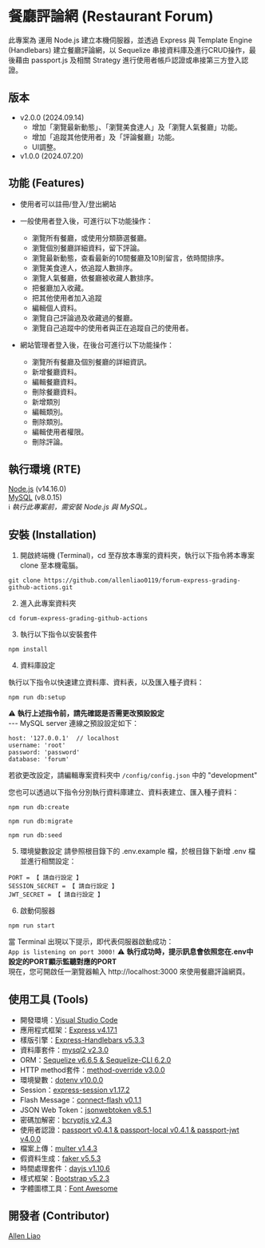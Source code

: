 # 餐廳評論網 (Restaurant Forum)
此專案為
運用 Node.js 建立本機伺服器，並透過 Express 與 Template Engine (Handlebars) 建立餐廳評論網，以 Sequelize 串接資料庫及進行CRUD操作，最後藉由 passport.js 及相關 Strategy 進行使用者帳戶認證或串接第三方登入認證。


## 版本
- v2.0.0 (2024.09.14)
  - 增加「瀏覽最新動態」、「瀏覽美食達人」及「瀏覽人氣餐廳」功能。
  - 增加「追蹤其他使用者」及「評論餐廳」功能。
  - UI調整。
- v1.0.0 (2024.07.20)


## 功能 (Features)
- 使用者可以註冊/登入/登出網站
- 一般使用者登入後，可進行以下功能操作：
  - 瀏覽所有餐廳，或使用分類篩選餐廳。
  - 瀏覽個別餐廳詳細資料，留下評論。
  - 瀏覽最新動態，查看最新的10間餐廳及10則留言，依時間排序。
  - 瀏覽美食達人，依追蹤人數排序。
  - 瀏覽人氣餐廳，依餐廳被收藏人數排序。
  - 把餐廳加入收藏。
  - 把其他使用者加入追蹤
  - 編輯個人資料。
  - 瀏覽自己評論過及收藏過的餐廳。
  - 瀏覽自己追蹤中的使用者與正在追蹤自己的使用者。

- 網站管理者登入後，在後台可進行以下功能操作：
  - 瀏覽所有餐廳及個別餐廳的詳細資訊。
  - 新增餐廳資料。
  - 編輯餐廳資料。
  - 刪除餐廳資料。
  - 新增類別
  - 編輯類別。
  - 刪除類別。
  - 編輯使用者權限。
  - 刪除評論。


## 執行環境 (RTE)
[Node.js](https://nodejs.org/) (v14.16.0)  
[MySQL](https://dev.mysql.com/downloads/mysql/) (v8.0.15)  
ℹ️ *執行此專案前，需安裝 Node.js 與 MySQL。*


## 安裝 (Installation)
1. 開啟終端機 (Terminal)，cd 至存放本專案的資料夾，執行以下指令將本專案 clone 至本機電腦。

```
git clone https://github.com/allenliao0119/forum-express-grading-github-actions.git
```

2. 進入此專案資料夾

```
cd forum-express-grading-github-actions
```

3. 執行以下指令以安裝套件

```
npm install
```

4. 資料庫設定  

執行以下指令以快速建立資料庫、資料表，以及匯入種子資料：

```
npm run db:setup
```
⚠️ **執行上述指令前，請先確認是否需更改預設設定**  
--- MySQL server 連線之預設設定如下：
```
host: '127.0.0.1'  // localhost
username: 'root'
password: 'password'
database: 'forum'
```
若欲更改設定，請編輯專案資料夾中 `/config/config.json` 中的 "development"  
  
您也可以透過以下指令分別執行資料庫建立、資料表建立、匯入種子資料：
```
npm run db:create
```
```
npm run db:migrate
```
```
npm run db:seed
```

5. 環境變數設定
請參照根目錄下的 .env.example 檔，於根目錄下新增 .env 檔並進行相關設定：
```
PORT = 【 請自行設定 】
SESSION_SECRET = 【 請自行設定 】
JWT_SECRET = 【 請自行設定 】

```

6. 啟動伺服器

```
npm run start
```

當 Terminal 出現以下提示，即代表伺服器啟動成功：  
`App is listening on port 3000!`
⚠️ **執行成功時，提示訊息會依照您在.env中設定的PORT顯示監聽對應的PORT**   
現在，您可開啟任一瀏覽器輸入 http://localhost:3000 來使用餐廳評論網頁。


## 使用工具 (Tools)
- 開發環境：[Visual Studio Code](https://visualstudio.microsoft.com/zh-hant/)
- 應用程式框架：[Express v4.17.1](https://www.npmjs.com/package/express)
- 樣版引擎：[Express-Handlebars v5.3.3](https://www.npmjs.com/package/express-handlebars)
- 資料庫套件：[mysql2 v2.3.0](https://www.npmjs.com/package/mysql2)
- ORM：[Sequelize v6.6.5 & Sequelize-CLI 6.2.0](https://sequelize.org/)
- HTTP method套件：[method-override v3.0.0](https://www.npmjs.com/package/method-override)
- 環境變數：[dotenv v10.0.0](https://www.npmjs.com/package/dotenv)
- Session：[express-session v1.17.2](https://www.npmjs.com/package/express-session)
- Flash Message：[connect-flash v0.1.1](https://www.npmjs.com/package/connect-flash?activeTab=readme)
- JSON Web Token：[jsonwebtoken v8.5.1](https://www.npmjs.com/package/jsonwebtoken)
- 密碼加解密：[bcryptjs v2.4.3](https://www.npmjs.com/package/bcrypt)
- 使用者認證：[passport v0.4.1 & passport-local v0.4.1 & passport-jwt v4.0.0](https://www.passportjs.org/)
- 檔案上傳：[multer v1.4.3](https://www.npmjs.com/package/multer)
- 假資料生成：[faker v5.5.3](https://www.npmjs.com/package/faker)
- 時間處理套件：[dayjs v1.10.6](https://day.js.org/)
- 樣式框架：[Bootstrap v5.2.3](https://getbootstrap.com/docs/5.2/getting-started/introduction/)
- 字體圖標工具：[Font Awesome](https://fontawesome.com/)


## 開發者 (Contributor)
[Allen Liao](https://github.com/allenliao0119)